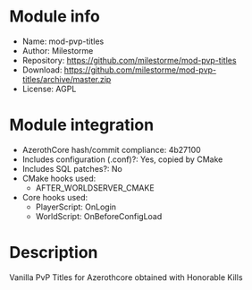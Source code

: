 # Module info

- Name: mod-pvp-titles
- Author: Milestorme
- Repository: https://github.com/milestorme/mod-pvp-titles
- Download: https://github.com/milestorme/mod-pvp-titles/archive/master.zip
- License: AGPL

# Module integration

- AzerothCore hash/commit compliance: 4b27100
- Includes configuration (.conf)?: Yes, copied by CMake
- Includes SQL patches?: No
- CMake hooks used:
    + AFTER_WORLDSERVER_CMAKE
- Core hooks used: 
    + PlayerScript: OnLogin
    + WorldScript: OnBeforeConfigLoad

# Description

Vanilla PvP Titles for Azerothcore obtained with Honorable Kills
